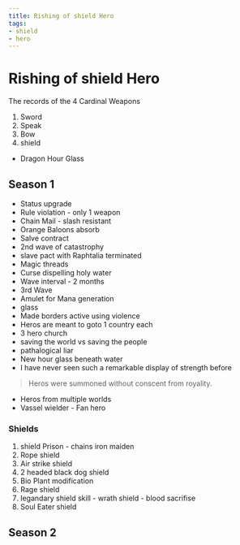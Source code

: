 ```yaml
---
title: Rishing of shield Hero
tags:
- shield
- hero
---
```


# Rishing of shield Hero

<TagLinks />

The records of the 4 Cardinal Weapons

1. Sword
2. Speak
3. Bow
4. shield

* Dragon Hour Glass

## Season 1

* Status upgrade
* Rule violation - only 1 weapon
* Chain Mail - slash resistant
* Orange Baloons absorb
* Salve contract
* 2nd wave of catastrophy
* slave pact with Raphtalia terminated
* Magic threads
* Curse dispelling holy water
* Wave interval - 2 months
* 3rd Wave
* Amulet for Mana generation
* glass
* Made borders active using violence
* Heros are meant to goto 1 country each
* 3 hero church
* saving the world vs saving the people
* pathalogical liar
* New hour glass beneath water
* I have never seen such a remarkable display of strength before

> Heros were summoned without conscent from royality.

* Heros from multiple worlds
* Vassel wielder - Fan hero

### Shields

1. shield Prison - chains iron maiden
2. Rope shield
3. Air strike shield
4. 2 headed black dog shield
5. Bio Plant modification
6. Rage shield
7. legandary shield skill - wrath shield - blood sacrifise
8. Soul Eater shield


## Season 2


<Footer />
